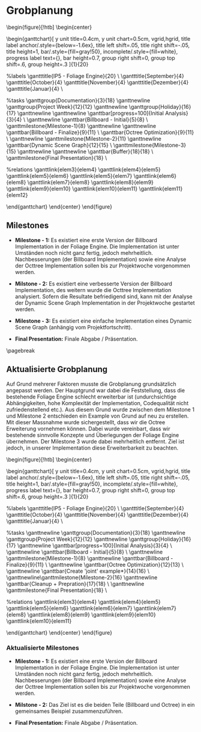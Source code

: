 
# Grobplanung

\begin{figure}[!htb]
\begin{center}

\begin{ganttchart}[
y unit title=0.4cm,
y unit chart=0.5cm,
vgrid,hgrid,
title label anchor/.style={below=-1.6ex},
title left shift=.05, title right shift=-.05,
title height=1,
bar/.style={fill=gray!50},
incomplete/.style={fill=white},
progress label text={},
bar height=0.7,
group right shift=0,
group top shift=.6,
group height=.3
]{1}{20}

%labels
\gantttitle{IP5 - Foliage Engine}{20} \\
\gantttitle{September}{4}
\gantttitle{October}{4}
\gantttitle{November}{4}
\gantttitle{Dezember}{4}
\gantttitle{Januar}{4} \\

%tasks
\ganttgroup{Documentation}{3}{18}
\ganttnewline
\ganttgroup{Project Week}{12}{12}
\ganttnewline
\ganttgroup{Holiday}{16}{17}
\ganttnewline
\ganttnewline
\ganttbar[progress=100]{Initial Analysis}{3}{4} \\
\ganttnewline \ganttbar{Billboard - Initial}{5}{8} \\
\ganttmilestone{Milestone-1}{8}
\ganttnewline
\ganttnewline
\ganttbar{Billboard - Finalize}{9}{11} \\
\ganttbar{Octree Optimization}{9}{11} \\
\ganttnewline
\ganttmilestone{Milestone-2}{11}
\ganttnewline
\ganttbar{Dynamic Scene Graph}{12}{15} \\
\ganttmilestone{Milestone-3}{15}
\ganttnewline
\ganttnewline
\ganttbar{Buffer}{18}{18} \\
\ganttmilestone{Final Presentation}{18} \\

%relations \ganttlink{elem3}{elem4}
\ganttlink{elem4}{elem5}
\ganttlink{elem5}{elem6}
\ganttlink{elem5}{elem7}
\ganttlink{elem6}{elem8}
\ganttlink{elem7}{elem8}
\ganttlink{elem8}{elem9}
\ganttlink{elem9}{elem10}
\ganttlink{elem10}{elem11}
\ganttlink{elem11}{elem12}

\end{ganttchart}
\end{center}
\end{figure}

## Milestones

- **Milestone - 1:** Es existiert eine erste Version der Billboard Implementation in der Foliage Engine. Die Implementation ist unter Umständen noch nicht ganz fertig, jedoch mehrheitlich. Nachbesserungen (der Billboard Implementation) sowie eine Analyse der Octtree Implementation sollen bis zur Projektwoche vorgenommen werden.

- **Milstone - 2:** Es existiert eine verbesserte Version der Billboard Implementation, des weitern wurde die Octtree Implementation analysiert. Sofern die Resultate befriedigend sind, kann mit der Analyse der Dynamic Scene Graph Implementation in der Projektwoche gestartet werden.

- **Milestone - 3:** Es existiert eine einfache Implementation eines Dynamic Scene Graph (anhängig vom Projektfortschritt).

- **Final Presentation:** Finale Abgabe / Präsentation.

\pagebreak

## Aktualisierte Grobplanung

Auf Grund mehrerer Faktoren musste die Grobplanung grundsätzlich angepasst werden. Der Hauptgrund war dabei die Feststellung, dass die bestehende Foliage Engine schlecht erweiterbar ist (undurchsichtige Abhängigkeiten, hohe Komplexität der Implementation, Codequalität nicht zufriedenstellend etc.). Aus diesem Grund wurde zwischen dem Milestone 1 und Milestone 2 entschieden ein Example von Grund auf neu zu erstellen. Mit dieser Massnahme wurde sichergestellt, dass wir die Octree Erweiterung vornehmen können. Dabei wurde vereinbart, dass wir bestehende sinnvolle Konzepte und Überlegungen der Foliage Engine übernehmen. Der Milestone 3 wurde dabei mehrheitlich entfernt. Ziel ist jedoch, in unserer Implementation diese Erweiterbarkeit zu beachten.

\begin{figure}[!htb]
\begin{center}

\begin{ganttchart}[
y unit title=0.4cm,
y unit chart=0.5cm,
vgrid,hgrid,
title label anchor/.style={below=-1.6ex},
title left shift=.05, title right shift=-.05,
title height=1,
bar/.style={fill=gray!50},
incomplete/.style={fill=white},
progress label text={},
bar height=0.7,
group right shift=0,
group top shift=.6,
group height=.3
]{1}{20}

%labels
\gantttitle{IP5 - Foliage Engine}{20} \\
\gantttitle{September}{4}
\gantttitle{October}{4}
\gantttitle{November}{4}
\gantttitle{Dezember}{4}
\gantttitle{Januar}{4} \\

%tasks
\ganttnewline
\ganttgroup{Documentation}{3}{18}
\ganttnewline
\ganttgroup{Project Week}{12}{12}
\ganttnewline
\ganttgroup{Holiday}{16}{17}
\ganttnewline
\ganttbar[progress=100]{Initial Analysis}{3}{4} \\
\ganttnewline
\ganttbar{Billboard - Initial}{5}{8} \\
\ganttnewline
\ganttmilestone{Milestone-1}{8}
\ganttnewline
\ganttbar{Billboard - Finalize}{9}{11} \\
\ganttnewline
\ganttbar{Octree Optimization}{12}{13} \\
\ganttnewline
\ganttbar{Create 'joint' example*}{14}{16} \\
\ganttnewline\ganttmilestone{Milestone-2}{16}
\ganttnewline
\ganttbar{Cleanup + Prepration}{17}{18} \\
\ganttnewline
\ganttmilestone{Final Presentation}{18} \\

%relations 
\ganttlink{elem3}{elem4}
\ganttlink{elem4}{elem5}
\ganttlink{elem5}{elem6}
\ganttlink{elem6}{elem7}
\ganttlink{elem7}{elem8}
\ganttlink{elem8}{elem9}
\ganttlink{elem9}{elem10}
\ganttlink{elem10}{elem11}

\end{ganttchart}
\end{center}
\end{figure}

### Aktualisierte Milestones

- **Milestone - 1:** Es existiert eine erste Version der Billboard Implementation in der Foliage Engine. Die Implementation ist unter Umständen noch nicht ganz fertig, jedoch mehrheitlich. Nachbesserungen (der Billboard Implementation) sowie eine Analyse der Octtree Implementation sollen bis zur Projektwoche vorgenommen werden.

- **Milstone - 2:** Das Ziel ist es die beiden Teile (Billboard und Octree) in ein gemeinsames Beispiel zusammenzuführen.

- **Final Presentation:** Finale Abgabe / Präsentation.




